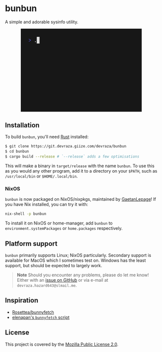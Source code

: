 # bunbun
A simple and adorable sysinfo utility.

<p align="center">
  <img src="./demo/demo.gif" alt="bunbun demo" width="400"/>
</p>

## Installation
To build `bunbun`, you'll need [Rust](https://rust-lang.org) installed:
```bash
$ git clone https://git.devraza.giize.com/devraza/bunbun
$ cd bunbun
$ cargo build --release # `--release` adds a few optimisations
```

This will make a binary in `target/release` with the name `bunbun`. To use this as you would any other program, add it to a directory on your `$PATH`, such as `/usr/local/bin` or `$HOME/.local/bin`.

### NixOS
`bunbun` is now packaged on NixOS/nixpkgs, maintained by [GaetanLepage](https://github.com/GaetanLepage)! If you have Nix installed, you can try it with:
```bash
nix-shell -p bunbun
```
To install it on NixOS or home-manager, add `bunbun` to `environment.systemPackages` or `home.packages` respectively.

## Platform support
`bunbun` primarily supports Linux; NixOS particularly. Secondary support is available for MacOS which I sometimes test on. Windows has the least support, but should be expected to largely work.

> **Note** Should you encounter any problems, please do let me know! Either with an [issue on GitHub](https://github.com/devraza/bunbun/issues/new) or via e-mail at `devraza.hazard643@slmail.me`.

## Inspiration
- [Rosettea/bunnyfetch](https://github.com/Rosettea/bunnyfetch)
- [elenapan's `bunnyfetch` script](https://github.com/elenapan/dotfiles/blob/master/bin/bunnyfetch)

## License
This project is covered by the [Mozilla Public License 2.0](./LICENSE.md).
